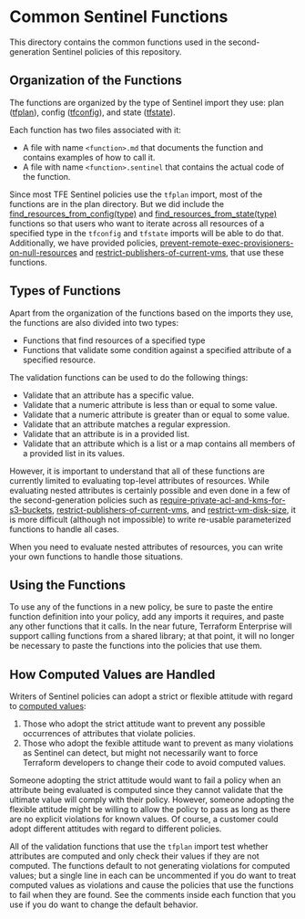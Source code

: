 # Common Sentinel Functions
This directory contains the common functions used in the second-generation Sentinel policies of this repository.

## Organization of the Functions
The functions are organized by the type of Sentinel import they use: plan ([tfplan](https://www.terraform.io/docs/enterprise/sentinel/import/tfplan.html)), config ([tfconfig](https://www.terraform.io/docs/enterprise/sentinel/import/tfconfig.html)), and state ([tfstate](https://www.terraform.io/docs/enterprise/sentinel/import/tfstate.html)).

Each function has two files associated with it:
* A file with name `<function>.md` that documents the function and contains examples of how to call it.
* A file with name `<function>.sentinel` that contains the actual code of the function.

Since most TFE Sentinel policies use the `tfplan` import, most of the functions are in the plan directory.  But we did include the [find_resources_from_config(type)](./config/find_resources_from_config.md) and [find_resources_from_state(type)](./state/find_resources_from_state.md) functions so that users who want to iterate across all resources of a specified type in the `tfconfig` and `tfstate` imports will be able to do that.  Additionally, we have provided policies, [prevent-remote-exec-provisioners-on-null-resources](./cloud-agnostic/prevent-remote-exec-provisioners-on-null-resources.sentinel) and [restrict-publishers-of-current-vms](./azure/restrict-publishers-of-current-vms.sentinel), that use these functions.

## Types of Functions
Apart from the organization of the functions based on the imports they use, the functions are also divided into two types:
* Functions that find resources of a specified type
* Functions that validate some condition against a specified attribute of a specified resource.

The validation functions can be used to do the following things:
* Validate that an attribute has a specific value.
* Validate that a numeric attribute is less than or equal to some value.
* Validate that a numeric attribute is greater than or equal to some value.
* Validate that an attribute matches a regular expression.
* Validate that an attribute is in a provided list.
* Validate that an attribute which is a list or a map contains all members of a provided list in its values.

However, it is important to understand that all of these functions are currently limited to evaluating top-level attributes of resources. While evaluating nested attributes is certainly possible and even done in a few of the second-generation policies such as [require-private-acl-and-kms-for-s3-buckets](../aws/require-private-acl-and-kms-for-s3-buckets.sentinel), [restrict-publishers-of-current-vms](../azure/restrict-publishers-of-current-vms.sentinel), and [restrict-vm-disk-size](../vmware/restrict-vm-disk-size.sentinel), it is more difficult (although not impossible) to write re-usable parameterized functions to handle all cases.

When you need to evaluate nested attributes of resources, you can write your own functions to handle those situations.

## Using the Functions
To use any of the functions in a new policy, be sure to paste the entire function definition into your policy, add any imports it requires, and paste any other functions that it calls.  In the near future, Terraform Enterprise will support calling functions from a shared library; at that point, it will no longer be necessary to paste the functions into the policies that use them.

## How Computed Values are Handled
Writers of Sentinel policies can adopt a strict or flexible attitude with regard to [computed values](https://www.terraform.io/docs/enterprise/sentinel/import/tfplan.html#value-computed):
1. Those who adopt the strict attitude want to prevent any possible occurrences of attributes that violate policies.
1. Those who adopt the fexible attitude want to prevent as many violations as Sentinel can detect, but might not necessarily want to force Terraform developers to change their code to avoid computed values.

Someone adopting the strict attitude would want to fail a policy when an attribute being evaluated is computed since they cannot validate that the ultimate value will comply with their policy. However, someone adopting the flexible attitude might be willing to allow the policy to pass as long as there are no explicit violations for known values. Of course, a customer could adopt different attitudes with regard to different policies.

All of the validation functions that use the `tfplan` import test whether attributes are computed and only check their values if they are not computed. The functions default to not generating violations for computed values; but a single line in each can be uncommented if you do want to treat computed values as violations and cause the policies that use the functions to fail when they are found. See the comments inside each function that you use if you do want to change the default behavior.
